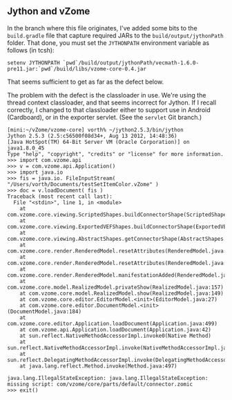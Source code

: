 ## Jython and vZome

In the branch where this file originates, I've added some bits to the ``build.gradle`` file that capture required JARs to the ``build/output/jythonPath`` folder.  That done, you must set the ``JYTHONPATH`` environment variable as follows (in tcsh):

```
setenv JYTHONPATH `pwd`/build/output/jythonPath/vecmath-1.6.0-pre11.jar:`pwd`/build/libs/vzome-core-0.4.jar
```
That seems sufficient to get as far as the defect below.

The problem with the defect is the classloader in use.  We're using the thread context classloader, and that seems incorrect for Jython.  If I recall correctly, I changed to that classloader either to support use in Android (Cardboard), or in the exporter servlet.  (See the ``servlet`` Git branch.)


```
[mini:~/vZome/vzome-core] vorth% ~/jython2.5.3/bin/jython
Jython 2.5.3 (2.5:c56500f08d34+, Aug 13 2012, 14:48:36) 
[Java HotSpot(TM) 64-Bit Server VM (Oracle Corporation)] on java1.8.0_45
Type "help", "copyright", "credits" or "license" for more information.
>>> import com.vzome.api                                                             
>>> v = com.vzome.api.Application()                                                  
>>> import java.io                                                                   
>>> fis = java.io. FileInputStream( "/Users/vorth/Documents/testSetItemColor.vZome" )
>>> doc = v.loadDocument( fis )                                                      
Traceback (most recent call last):
  File "<stdin>", line 1, in <module>
	at com.vzome.core.viewing.ScriptedShapes.buildConnectorShape(ScriptedShapes.java:58)
	at com.vzome.core.viewing.ExportedVEFShapes.buildConnectorShape(ExportedVEFShapes.java:78)
	at com.vzome.core.viewing.AbstractShapes.getConnectorShape(AbstractShapes.java:72)
	at com.vzome.core.render.RenderedModel.resetAttributes(RenderedModel.java:406)
	at com.vzome.core.render.RenderedModel.resetAttributes(RenderedModel.java:316)
	at com.vzome.core.render.RenderedModel.manifestationAdded(RenderedModel.java:138)
	at com.vzome.core.model.RealizedModel.privateShow(RealizedModel.java:157)
	at com.vzome.core.model.RealizedModel.show(RealizedModel.java:149)
	at com.vzome.core.editor.EditorModel.<init>(EditorModel.java:27)
	at com.vzome.core.editor.DocumentModel.<init>(DocumentModel.java:184)
	at com.vzome.core.editor.Application.loadDocument(Application.java:499)
	at com.vzome.api.Application.loadDocument(Application.java:42)
	at sun.reflect.NativeMethodAccessorImpl.invoke0(Native Method)
	at sun.reflect.NativeMethodAccessorImpl.invoke(NativeMethodAccessorImpl.java:62)
	at sun.reflect.DelegatingMethodAccessorImpl.invoke(DelegatingMethodAccessorImpl.java:43)
	at java.lang.reflect.Method.invoke(Method.java:497)

java.lang.IllegalStateException: java.lang.IllegalStateException: missing script: com/vzome/core/parts/default/connector.zomic
>>> exit()
```
